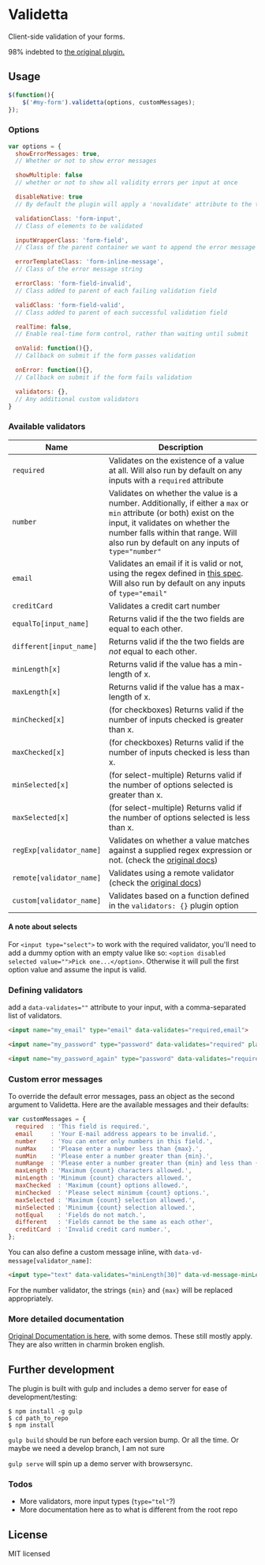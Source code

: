 # Validetta

Client-side validation of your forms.

98% indebted to [the original plugin.](http://lab.hasanaydogdu.com/validetta)

## Usage
``` js
$(function(){
	$('#my-form').validetta(options, customMessages);
});
```
### Options

``` js
var options = {
  showErrorMessages: true,
  // Whether or not to show error messages

  showMultiple: false
  // whether or not to show all validity errors per input at once

  disableNative: true
  // By default the plugin will apply a 'novalidate' attribute to the target form

  validationClass: 'form-input',
  // Class of elements to be validated

  inputWrapperClass: 'form-field',
  // Class of the parent container we want to append the error message to

  errorTemplateClass: 'form-inline-message',
  // Class of the error message string

  errorClass: 'form-field-invalid',
  // Class added to parent of each failing validation field

  validClass: 'form-field-valid',
  // Class added to parent of each successful validation field

  realTime: false,
  // Enable real-time form control, rather than waiting until submit

  onValid: function(){},
  // Callback on submit if the form passes validation

  onError: function(){},
  // Callback on submit if the form fails validation

  validators: {},
  // Any additional custom validators
}
```


### Available validators

| Name | Description |
| --- | --- |
| `required` | Validates on the existence of a value at all. Will also run by default on any inputs with a `required` attribute|
| `number` | Validates on whether the value is a number. Additionally, if either a `max` or `min` attribute (or both) exist on the input, it validates on whether the number falls within that range. Will also run by default on any inputs of `type="number"`|
| `email` | Validates an email if it is valid or not, using the regex defined in [this spec](https://html.spec.whatwg.org/multipage/forms.html#states-of-the-type-attribute).  Will also run by default on any inputs of `type="email"`|
| `creditCard` | Validates a credit cart number |
| `equalTo[input_name]` | Returns valid if the the two fields are equal to each other. |
| `different[input_name]` | Returns valid if the the two fields are _not_ equal to each other. |
| `minLength[x]` | Returns valid if the value has a min-length of x. |
| `maxLength[x]` | Returns valid if the value has a max-length of x. |
| `minChecked[x]` | (for checkboxes) Returns valid if the number of inputs checked is greater than x. |
| `maxChecked[x]` | (for checkboxes) Returns valid if the number of inputs checked is less than x. |
| `minSelected[x]` | (for select-multiple) Returns valid if the number of options selected is greater than x. |
| `maxSelected[x]` | (for select-multiple) Returns valid if the number of options selected is less than x. |
| `regExp[validator_name]` | Validates on whether a value matches against a supplied regex expression or not. (check the [original docs](http://lab.hasanaydogdu.com/validetta/#documentation))|
| `remote[validator_name]` | Validates using a remote validator (check the [original docs](http://lab.hasanaydogdu.com/validetta/#documentation)) |
| `custom[validator_name]` | Validates based on a function defined in the `validators: {}` plugin option |

#### A note about selects

For `<input type="select">` to work with the required validator, you'll need to add a dummy option with an empty value like so: `<option disabled selected value="">Pick one...</option>`. Otherwise it will pull the first option value and assume the input is valid.

### Defining validators

add a `data-validates=""` attribute to your input, with a comma-separated list of validators.

``` html
<input name="my_email" type="email" data-validates="required,email">

<input name="my_password" type="password" data-validates="required" placeholder="enter your new password">

<input name="my_password_again" type="password" data-validates="required,equalTo[my_password]" placeholder="enter your new password again">
```

### Custom error messages

To override the default error messages, pass an object as the second argument to Validetta. Here are the available messages and their defaults:
``` js
var customMessages = {
  required  : 'This field is required.',
  email     : 'Your E-mail address appears to be invalid.',
  number    : 'You can enter only numbers in this field.',
  numMax    : 'Please enter a number less than {max}.',
  numMin    : 'Please enter a number greater than {min}.',
  numRange  : 'Please enter a number greater than {min} and less than {max}.',
  maxLength : 'Maximum {count} characters allowed.',
  minLength : 'Minimum {count} characters allowed.',
  maxChecked  : 'Maximum {count} options allowed.',
  minChecked  : 'Please select minimum {count} options.',
  maxSelected : 'Maximum {count} selection allowed.',
  minSelected : 'Minimum {count} selection allowed.',
  notEqual    : 'Fields do not match.',
  different   : 'Fields cannot be the same as each other',
  creditCard  : 'Invalid credit card number.',
};
```

You can also define a custom message inline, with `data-vd-message[validator_name]`:

``` html
<input type="text" data-validates="minLength[30]" data-vd-message-minLength="Whoa whoa that's way too short!">
```

For the number validator, the strings `{min}` and `{max}` will be replaced appropriately.



### More detailed documentation
[Original Documentation is here](http://lab.hasanaydogdu.com/validetta/#documentation), with some demos. These still mostly apply. They are also written in charmin broken english.


## Further development
The plugin is built with gulp and includes a demo server for ease of development/testing:

``` shell
$ npm install -g gulp
$ cd path_to_repo
$ npm install
```

`gulp build` should be run before each version bump. Or all the time. Or maybe we need a develop branch, I am not sure

`gulp serve` will spin up a demo server with browsersync.

### Todos
 - More validators, more input types (`type="tel"`?)
 - More documentation here as to what is different from the root repo

## License

MIT licensed

